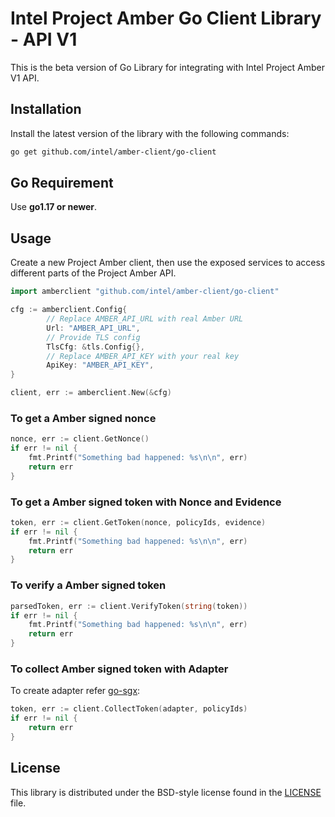 # Intel Project Amber Go Client Library - API V1
This is the beta version of Go Library for integrating with Intel Project Amber V1 API.

## Installation

Install the latest version of the library with the following commands:

```sh
go get github.com/intel/amber-client/go-client
```

## Go Requirement

Use <b>go1.17 or newer</b>.

## Usage

Create a new Project Amber client, then use the exposed services to
access different parts of the Project Amber API.

```go
import amberclient "github.com/intel/amber-client/go-client"

cfg := amberclient.Config{
        // Replace AMBER_API_URL with real Amber URL
        Url: "AMBER_API_URL",
        // Provide TLS config
        TlsCfg: &tls.Config{},
        // Replace AMBER_API_KEY with your real key
        ApiKey: "AMBER_API_KEY",
}

client, err := amberclient.New(&cfg)
```

### To get a Amber signed nonce

```go
nonce, err := client.GetNonce()
if err != nil {
    fmt.Printf("Something bad happened: %s\n\n", err)
    return err
}
```

### To get a Amber signed token with Nonce and Evidence

```go
token, err := client.GetToken(nonce, policyIds, evidence)
if err != nil {
    fmt.Printf("Something bad happened: %s\n\n", err)
    return err
}
```

### To verify a Amber signed token

```go
parsedToken, err := client.VerifyToken(string(token))
if err != nil {
    fmt.Printf("Something bad happened: %s\n\n", err)
    return err
}
```

### To collect Amber signed token with Adapter
To create adapter refer [go-sgx](./go-sgx/README.md):

```go
token, err := client.CollectToken(adapter, policyIds)
if err != nil {
    return err
}
```

## License

This library is distributed under the BSD-style license found in the [LICENSE](./LICENSE)
file.
